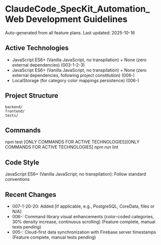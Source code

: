 # ClaudeCode_SpecKit_Automation_Web Development Guidelines

Auto-generated from all feature plans. Last updated: 2025-10-16

## Active Technologies
- JavaScript ES6+ (Vanilla JavaScript, no transpilation) + None (zero external dependencies) (003-1-2-3)
- JavaScript ES6+ (Vanilla JavaScript, no transpilation) + None (zero external dependencies, following project constitution) (006-)
- LocalStorage (for category color mappings persistence) (006-)

## Project Structure
```
backend/
frontend/
tests/
```

## Commands
npm test [ONLY COMMANDS FOR ACTIVE TECHNOLOGIES][ONLY COMMANDS FOR ACTIVE TECHNOLOGIES] npm run lint

## Code Style
JavaScript ES6+ (Vanilla JavaScript, no transpilation): Follow standard conventions

## Recent Changes
- 007-1-20-20: Added [if applicable, e.g., PostgreSQL, CoreData, files or N/A]
- 006-: Command library visual enhancements (color-coded categories, 30% density increase, continuous scrolling) (Feature complete, manual tests pending)
- 005-: Cloud-first data synchronization with Firebase server timestamps (Feature complete, manual tests pending)

<!-- MANUAL ADDITIONS START -->
<!-- MANUAL ADDITIONS END -->
